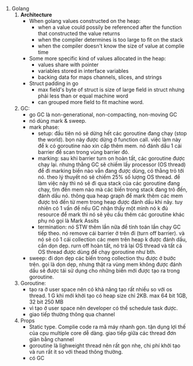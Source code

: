 1. Golang
	1. **Architecture**
		- When golang values constructed on the heap:
			- when a value could possily be referenced after the function that constructed the value returns
			- when the compiler determines is too large to fit on the stack
			- when the compiler doesn't know the size of value at complie time 
		- Some more specific kind of values allocated in the heap:
			- values share with pointer
			- variables stored in interface variables
			- backing data for maps channels, slices, and strings
		- Struct padding in go
			- max field's byte of struct is size of large field in struct nhưng phải less than or equal machine word
			- can grouped more field to fit machine word.
	2. GC:
		- go GC là non-generational, non-compacting, non-moving GC 
		- nó dùng mark & sweep.
		- mark phase:
			+ setup: đầu tiên nó sẽ dừng hết các goroutine đang chạy (stop the world). bọn này được dừng ở function call. việc làm này để k có goroutine nào xin cấp thêm mem. nó đánh dấu 1 cái barrier để scan trong vùng barrier đó.
			+ marking: sau khi barrier turn on hoàn tất, các goroutine được chạy lại. nhưng thằng GC sẽ chiếm lấy processor (OS thread) để đi marking biến nào vẫn đang được dùng, có thằng trỏ tới nó. theo lý thuyết nó sẽ chiếm 25% số lượng OS thread. để làm việc này thì nó sẽ đi qua stack của các goroutine đang chạy, tìm đến mem nào mà các biến trong stack đang trỏ đến, đánh dấu nó. thông qua heap graph để mark thêm các mem được trỏ đến từ mem trong heap được đánh dấu khi nãy. tuy nhiên có 1 vấn đề nếu GC nhận thấy một mình nó k đủ resource để mark thì nó sẽ yêu cầu thêm các goroutine khác phụ nó gọi là Mark Assits
			+ termination: nó STW thêm lần nữa để tính toán lần chạy GC tiếp theo. nó remove cái barrier ở trên đi (turn off barrier). và nó sẽ có 1 cái collection các mem trên heap k được đánh dấu, cần dọn dẹp. rurn off hoàn tất, nó trả lại OS thread và tất cả OS thread được dùng để chạy goroutine như bth.
		- sweep: đi dọn dẹp các biến trong collection thu được ở bước trên. gọi là dọn dẹp, nhưng thật ra vùng mem không được đánh dấu sẽ được tái sử dụng cho những biến mới được tạo ra trong goroutine.
	3. Goroutine:
		- tạo ra ở user space nên có khả năng tạo rất nhiều so với os thread. 1 G khi mới khởi tạo có heap size chỉ 2KB. max 64 bit 1GB, 32 bit 250 MB
		- vì tạo ở user space nên developer có thể schedule task được.
		- giao tiếp thường thông qua channel
	4. Props
		- Static type. Complie code ra mã máy nhanh gọn. tận dụng lợi thế của cpu multiple core dễ dàng. giao tiếp giữa các thread đơn giản bằng channel
		- goroutine là lighweight thread nên rất gọn nhẹ, chi phí khởi tạo và run rất ít so với thead thông thường.
		- có GC 